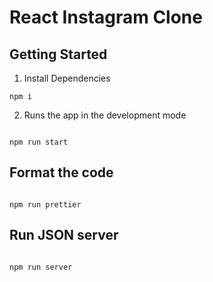# React Instagram Clone

## Getting Started

1. Install Dependencies

```
npm i

```

2. Runs the app in the development mode

```

npm run start

```

## Format the code

```

npm run prettier

```

## Run JSON server  

```

npm run server

```
